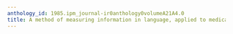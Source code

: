 ```yaml
---
anthology_id: 1985.ipm_journal-ir0anthology0volumeA21A4.0
title: A method of measuring information in language, applied to medical texts
---
```

